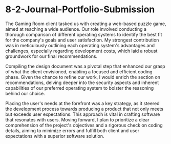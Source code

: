 # 8-2-Journal-Portfolio-Submission


The Gaming Room client tasked us with creating a web-based puzzle game, aimed at reaching a wide audience. Our role involved conducting a thorough comparison of different operating systems to identify the best fit for the company's goals and user satisfaction. My strongest contribution was in meticulously outlining each operating system's advantages and challenges, especially regarding development costs, which laid a robust groundwork for our final recommendations.

Compiling the design document was a pivotal step that enhanced our grasp of what the client envisioned, enabling a focused and efficient coding phase. Given the chance to refine our work, I would enrich the section on recommendations, delving deeper into the security aspects and inherent capabilities of our preferred operating system to bolster the reasoning behind our choice.

Placing the user's needs at the forefront was a key strategy, as it steered the development process towards producing a product that not only meets but exceeds user expectations. This approach is vital in crafting software that resonates with users. Moving forward, I plan to prioritize a clear comprehension of the project's objectives and a rigorous check on coding details, aiming to minimize errors and fulfill both client and user expectations with a superior software solution.
